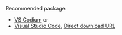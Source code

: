Recommended package:
- [VS Codium](https://vscodium.com/) or
- [Visual Studio Code](https://code.visualstudio.com/), [Direct download URL](https://code.visualstudio.com/sha/download?build=stable&os=linux-deb-x64)